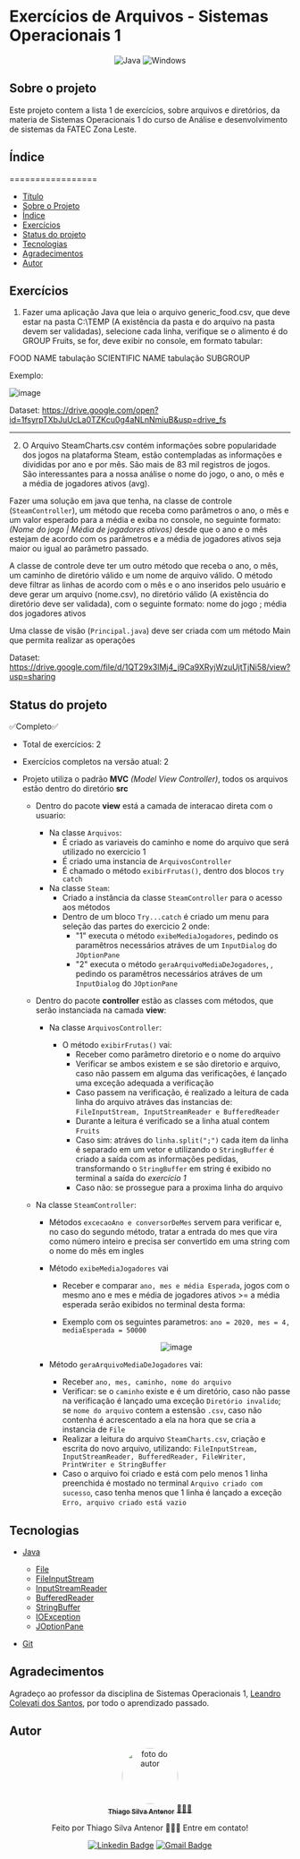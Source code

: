# Exercícios de Arquivos - Sistemas Operacionais 1

<div align="center">
  
![Java](https://img.shields.io/badge/java-%23ED8B00.svg?style=for-the-badge&logo=openjdk&logoColor=white)
![Windows](https://img.shields.io/badge/Windows-000?style=for-the-badge&logo=windows&logoColor=2CA5E0)

</div>

## Sobre o projeto
Este projeto contem a lista 1 de exercícios, sobre arquivos e diretórios, da materia de Sistemas Operacionais 1 do curso de Análise e desenvolvimento de sistemas da FATEC Zona Leste.<br>

## Índice
=================
<!--ts-->
* [Título](#exercícios-de-arquivos--sistemas-operacionais-1)
* [Sobre o Projeto](#sobre-o-projeto)
* [Índice](#índice)
* [Exercícios](#exercícios)
* [Status do projeto](#status-do-projeto)
* [Tecnologias](#tecnologias)
* [Agradecimentos](#agradecimentos)
* [Autor](#autor)
<!--te-->

## Exercícios
1) Fazer uma aplicação Java que leia o arquivo generic_food.csv, que deve estar na pasta C:\TEMP (A
existência da pasta e do arquivo na pasta devem ser validadas), selecione cada linha, verifique se o
alimento é do GROUP Fruits, se for, deve exibir no console, em formato tabular:<br>

FOOD NAME tabulação SCIENTIFIC NAME tabulação SUBGROUP

Exemplo:

![image](https://github.com/thiagosilvaantenor/ArquivosExercicios-1-SO1/assets/99970279/6a3f32ee-8d07-4ab8-b576-0a837536008d)

Dataset: https://drive.google.com/open?id=1fsyrpTXbJuUcLa0TZKcu0g4aNLnNmiuB&usp=drive_fs

<hr>

2) O Arquivo SteamCharts.csv contém informações sobre popularidade dos jogos na plataforma Steam, estão
contempladas as informações e divididas por ano e por mês. São mais de 83 mil registros de jogos.<br>
São interessantes para a nossa análise o nome do jogo, o ano, o mês e a média de jogadores ativos (avg).<br>

Fazer uma solução em java que tenha, na classe de controle (`SteamController`), um método que receba como
parâmetros o ano, o mês e um valor esperado para a média e exiba no console, no seguinte formato: *(Nome
do jogo | Média de jogadores ativos)* desde que o ano e o mês estejam de acordo com os parâmetros e a
média de jogadores ativos seja maior ou igual ao parâmetro passado.

A classe de controle deve ter um outro método que receba o ano, o mês, um caminho de diretório válido e
um nome de arquivo válido. O método deve filtrar as linhas de acordo com o mês e o ano inseridos pelo
usuário e deve gerar um arquivo (nome.csv), no diretório válido (A existência do diretório deve ser validada),
com o seguinte formato: nome do jogo ; média dos jogadores ativos

Uma classe de visão (`Principal.java`) deve ser criada com um método Main que permita realizar as
operações

Dataset: https://drive.google.com/file/d/1QT29x3lMj4_j9Ca9XRyjWzuUjtTjNi58/view?usp=sharing

## Status do projeto
  ✅Completo✅
* Total de exercícios: 2
* Exercícios completos na versão atual: 2


* Projeto utiliza o padrão **MVC** *(Model View Controller)*, todos os arquivos estão dentro do diretório **src**
  * Dentro do pacote **view** está a camada de interacao direta com o usuario:
    * Na classe `Arquivos`:
      * É criado as variaveis do caminho e nome do arquivo que será utilizado no exercicio 1
      * É criado uma instancia de `ArquivosController`
      * É chamado o método `exibirFrutas()`, dentro dos blocos `try catch`
    * Na classe `Steam`:
      * Criado a instância da classe `SteamController` para o acesso aos métodos
      * Dentro de um bloco `Try...catch` é criado um menu para seleção das partes do exercicio 2 onde:
        * "1" executa o método `exibeMediaJogadores`, pedindo os paramêtros necessários atráves de um `InputDialog` do `JOptionPane`
        * "2" executa o método `geraArquivoMediaDeJogadores`, , pedindo os paramêtros necessários atráves de um `InputDialog` do `JOptionPane`
    
  * Dentro do pacote **controller** estão as classes com métodos, que serão instanciada na camada **view**:  
    * Na classe `ArquivosController`:
    
      * O método `exibirFrutas()` vai:
        * Receber como parâmetro diretorio e o nome do arquivo
        * Verificar se ambos existem e se são diretorio e arquivo, caso não passem em alguma das verificações, é lançado uma exceção adequada a verificação
        * Caso passem na verificação, é realizado a leitura de cada linha do arquivo atráves das instancias de: `FileInputStream, InputStreamReader e BufferedReader`
        * Durante a leitura é verificado se a linha atual contem `Fruits`
        * Caso sim: atráves do `linha.split(";")` cada item da linha é separado em um vetor e utilizando o `StringBuffer` é criado a saída com as informações pedidas,<br>transformando o `StringBuffer` em string é exibido no terminal a saída do *exercício 1*
        * Caso não: se prossegue para a proxima linha do arquivo
   
   * Na classe `SteamController`:
     
     * Métodos `excecaoAno e conversorDeMes` servem para verificar e, no caso do segundo método, tratar a entrada do mes que vira como número inteiro e precisa ser convertido em uma string com o nome do mês em ingles
     * Método `exibeMediaJogadores` vai
       * Receber e comparar `ano, mes e média Esperada`, jogos com o mesmo ano e mes e média de jogadores ativos >= a média esperada serão exibidos no terminal desta forma:
       * Exemplo com os seguintes parametros: `ano = 2020, mes = 4, mediaEsperada = 50000`
         <div align="center">
           
         ![image](https://github.com/thiagosilvaantenor/ArquivosExercicios-1-SO1/assets/99970279/b9e449bd-bda8-4367-aa0b-3ab7abbbfaaf)
         
         </div>
         
      * Método `geraArquivoMediaDeJogadores` vai:
        * Receber `ano, mes, caminho, nome do arquivo`
        * Verificar: se o `caminho` existe e é um diretório, caso não passe na verificação é lançado uma exceção `Diretório invalido`;<br>se `nome do arquivo` contem a estensão `.csv`, caso não contenha é acrescentado a ela na hora que se cria a instancia de `File`
        * Realizar a leitura do arquivo `SteamCharts.csv`, criação e escrita do novo arquivo, utilizando: `FileInputStream, InputStreamReader, BufferedReader, FileWriter, PrintWriter e StringBuffer`
        * Caso o arquivo foi criado e está com pelo menos 1 linha preenchida é mostado no terminal `Arquivo criado com sucesso`, caso tenha menos que 1 linha é lançado a exceção `Erro, arquivo criado está vazio`

## Tecnologias
- [Java](https://www.oracle.com/br/java/)
  - [File](https://docs.oracle.com/javase/8/docs/api/java/io/File.html)
  - [FileInputStream](https://docs.oracle.com/javase/8/docs/api/java/io/FileInputStream.html)
  - [InputStreamReader](https://docs.oracle.com/javase/8/docs/api/java/io/InputStreamReader.html)
  - [BufferedReader](https://docs.oracle.com/javase/8/docs/api/java/io/BufferedReader.html)
  - [StringBuffer](https://docs.oracle.com/javase/8/docs/api/java/lang/StringBuffer.html)
  - [IOException](https://docs.oracle.com/javase/8/docs/api/java/io/IOException.html?is-external=true)
  - [JOptionPane](https://docs.oracle.com/javase/8/docs/api/javax/swing/JOptionPane.html)

- [Git](https://git-scm.com) 

## Agradecimentos
Agradeço ao professor da disciplina de Sistemas Operacionais 1, [Leandro Colevati dos Santos](https://www.leandrocolevati.com.br/index.jsp), por todo o aprendizado passado.

## Autor

<div align="center">
  <a href="https://www.linkedin.com/in/thiago-antenor/">
  <img style="border-radius: 50%;" src="https://avatars.githubusercontent.com/u/99970279?v=4" width="100px;" alt="foto do autor"/>
   <br />
   <sub><b>Thiago Silva Antenor</b></sub></a> <a href="https://www.linkedin.com/in/thiago-antenor/" title="Linkedin"> 🧑🏾‍💻</a>
  
  
  Feito por Thiago Silva Antenor 👨🏾‍💻 Entre em contato!
  
  [![Linkedin Badge](https://img.shields.io/badge/-Thiago-blue?style=flat-square&logo=Linkedin&logoColor=white&link=https://www.linkedin.com/in/thiago-antenor/)](https://www.linkedin.com/in/thiago-antenor/) 
  [![Gmail Badge](https://img.shields.io/badge/-thiagoantenor31@gmail.com-c14438?style=flat-square&logo=Gmail&logoColor=white&link=mailto:thiagoantenor31.com)](mailto:thiagoantenor31.com)
</div>
